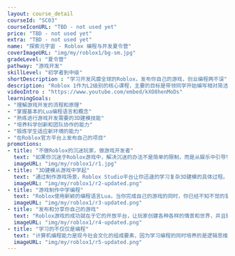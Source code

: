 ```yaml
---
layout: course_detail
courseId: "SC03"
courseIconURL: "TBD - not used yet"
price: "TBD - not used yet"
extra: "TBD - not used yet"
name: "探索元宇宙 - Roblox 编程与开发夏令营"
coverImageURL: "img/my/roblox1/bg-sm.jpg"
gradeLevel: "夏令营"
pathway: "游戏开发"
skillLevel: "初学者到中级"
shortDescription : "学习开发风靡全球的Roblox，发布你自己的游戏，创业编程两不误"
description: "Roblox 1作为L2级别的核心课程，主要的目标是带领同学开始编写相对简洁的代码程序，而不再使用初级的图形化编程。课程的要求同学掌握基本Lua程序代码的语法和控制流程，并且能够完成了一个初步的Roblox的游戏项目，为下一阶段的高级Lua编程打下良好的基础。"
videoIntro : "https://www.youtube.com/embed/kXO8henMoDs"
learningGoals:
- "理解游戏开发的流程和原理"
- "掌握基本的Lua编程语言和概念"
- "熟练进行游戏开发需要的3D建模技能"
- "培养科学创新和团队协作的能力"
- "锻炼学生适应新环境的能力"
- "在Roblox官方平台上发布自己的项目"
promotions:
- title: "不做Roblox的沉迷玩家，做游戏开发者"
  text: "如果你沉迷于Roblox游戏中，解决沉迷的办法不是简单的限制，而是从娱乐中引导学习Roblox Studio平台让寓教于乐成为现实。"
  imageURL: "img/my/roblox1/r1.jpg"
- title: "3D建模从游戏中学起"
  text: "通过制作游戏场景，Roblox Studio平台让你迅速的学习复杂3D建模的具体过程。"
  imageURL: "img/my/roblox1/r2-updated.png"
- title: "游戏制作中学编程"
  text: "Roblox使用新颖的编程语言Lua，当你完成自己的游戏的同时，你已经不知不觉的掌握了变量、循环、函数等这些编程的基本概念，为下一步学习真正的编程打下坚实的基础。"
  imageURL: "img/my/roblox1/r3-updated.png"
- title: "发布和分享你自己的游戏"
  text: "Roblox游戏的成功就在于它的开放平台，让玩家创建各种各样的情景和世界，并且轻易的发布到互联网上，说不定你的下一个游戏就会火。"
  imageURL: "img/my/roblox1/r4-updated.png"
- title: "学习的不仅仅是编程"
  text: "计算机编程能力是现今社会文化的组成要素，因为学习编程的同时培养的是逻辑思维、计算能力、创新和想象力。孩子们在编程解决问题的同时，同时得到的是信心！"
  imageURL: "img/my/roblox1/r5-updated.png"
---
```

